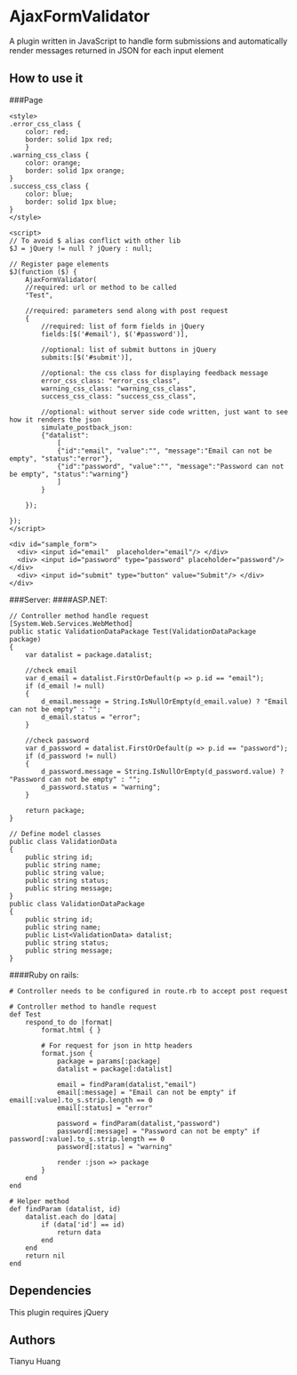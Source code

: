 # AjaxFormValidator

A plugin written in JavaScript to handle form submissions and automatically render messages returned in JSON for each input element

## How to use it
###Page

	<style>
	.error_css_class {
		color: red;
		border: solid 1px red;
    	}
	.warning_css_class {
		color: orange;
		border: solid 1px orange;
	}
	.success_css_class {
		color: blue;
		border: solid 1px blue;
	}
	</style>

	<script>
	// To avoid $ alias conflict with other lib
	$J = jQuery != null ? jQuery : null;

	// Register page elements
	$J(function ($) {
		AjaxFormValidator(
		//required: url or method to be called
		"Test",

		//required: parameters send along with post request
		{
			//required: list of form fields in jQuery
			fields:[$('#email'), $('#password')],

			//optional: list of submit buttons in jQuery
			submits:[$('#submit')],

			//optional: the css class for displaying feedback message
			error_css_class: "error_css_class",
			warning_css_class: "warning_css_class",
			success_css_class: "success_css_class",

			//optional: without server side code written, just want to see how it renders the json
			simulate_postback_json:
			{"datalist":
				[
				{"id":"email", "value":"", "message":"Email can not be empty", "status":"error"},
				{"id":"password", "value":"", "message":"Password can not be empty", "status":"warning"}
  				]
			}

		});

	});
	</script>

	<div id="sample_form">
	  <div> <input id="email"  placeholder="email"/> </div>
	  <div> <input id="password" type="password" placeholder="password"/> </div>
	  <div> <input id="submit" type="button" value="Submit"/> </div>
	</div>

###Server:
####ASP.NET:

	// Controller method handle request
	[System.Web.Services.WebMethod]
	public static ValidationDataPackage Test(ValidationDataPackage package)
	{
		var datalist = package.datalist;
		
		//check email
		var d_email = datalist.FirstOrDefault(p => p.id == "email");
		if (d_email != null)
		{
			d_email.message = String.IsNullOrEmpty(d_email.value) ? "Email can not be empty" : "";
			d_email.status = "error";
		}

		//check password
		var d_password = datalist.FirstOrDefault(p => p.id == "password");
		if (d_password != null)
		{
			d_password.message = String.IsNullOrEmpty(d_password.value) ? "Password can not be empty" : "";
			d_password.status = "warning";
		}

		return package;
	}

	// Define model classes
	public class ValidationData
	{
		public string id;
		public string name;
		public string value;
		public string status;
		public string message;
	}
	public class ValidationDataPackage
	{
		public string id;
		public string name;
		public List<ValidationData> datalist;
		public string status;
		public string message;
	}

####Ruby on rails:

	# Controller needs to be configured in route.rb to accept post request

	# Controller method to handle request
	def Test
		respond_to do |format|
			format.html { }

			# For request for json in http headers
			format.json {
				package = params[:package]
				datalist = package[:datalist]

				email = findParam(datalist,"email")
				email[:message] = "Email can not be empty" if email[:value].to_s.strip.length == 0
				email[:status] = "error"

				password = findParam(datalist,"password")
				password[:message] = "Password can not be empty" if password[:value].to_s.strip.length == 0
				password[:status] = "warning"

				render :json => package
			}
		end
	end

	# Helper method
	def findParam (datalist, id)
		datalist.each do |data|
			if (data['id'] == id)
				return data
			end
		end
		return nil
	end

## Dependencies

This plugin requires jQuery

## Authors

Tianyu Huang
